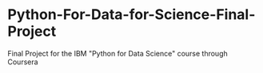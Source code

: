 # Python-For-Data-for-Science-Final-Project
Final Project for the IBM "Python for Data Science" course through Coursera
